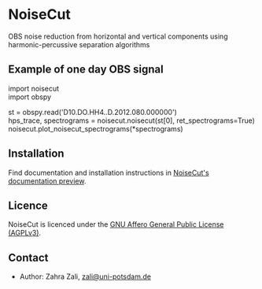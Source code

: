 # NoiseCut
OBS noise reduction from horizontal and vertical components using harmonic-percussive
separation algorithms

## Example of one day OBS signal

import noisecut                                                                                                                                                          
import obspy

st = obspy.read('D10.DO.HH4..D.2012.080.000000')                                                                                       
hps_trace, spectrograms = noisecut.noisecut(st[0], ret_spectrograms=True)                                                  
noisecut.plot_noisecut_spectrograms(*spectrograms)



## Installation

Find documentation and installation instructions in [NoiseCut's documentation
preview](https://NoiseCut.org/doc).

## Licence

NoiseCut is licenced under the [GNU Affero General Public License
(AGPLv3)](LICENSE).

## Contact

* Author: Zahra Zali, zali@uni-potsdam.de
